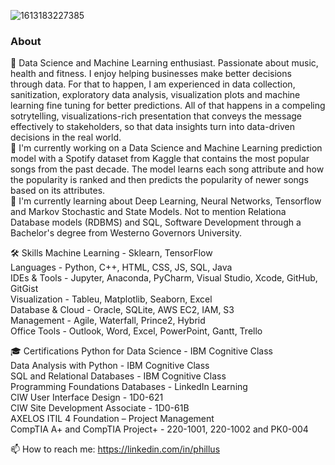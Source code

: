 ![1613183227385](https://user-images.githubusercontent.com/57310653/108643509-b7d77d00-745f-11eb-97e0-e8c082f4c3db.jpeg)


### About 

💬 Data Science and Machine Learning enthusiast. Passionate about music, health and fitness. I enjoy helping businesses make better decisions through data. For that to happen, I am experienced in data collection, sanitization, exploratory data analysis, visualization plots and machine learning fine tuning for better predictions. All of that happens in a compeling sotrytelling, visualizations-rich presentation that conveys the message effectively to stakeholders, so that data insights turn into data-driven decisions in the real world. 
 <br>
🔭 I'm currently working on a Data Science and Machine Learning prediction model with a Spotify dataset from Kaggle that contains the most popular songs from the past decade. The model learns each song attribute and how the popularity is ranked and then predicts the popularity of newer songs based on its attributes. 
 <br>
🌱 I'm currently learning about Deep Learning, Neural Networks, Tensorflow and Markov Stochastic and State Models. Not to mention Relationa Database models (RDBMS) and SQL, Software Development through a Bachelor's degree from Westerno Governors University. 

🛠️ Skills
Machine Learning - Sklearn, TensorFlow <br>
Languages - Python, C++, HTML, CSS, JS, SQL, Java <br>
IDEs & Tools - Jupyter, Anaconda, PyCharm, Visual Studio, Xcode, GitHub, GitGist  <br>
Visualization - Tableu, Matplotlib, Seaborn, Excel <br>
Database & Cloud - Oracle, SQLite, AWS EC2, IAM, S3 <br>
Management - Agile, Waterfall, Prince2, Hybrid <br>
Office Tools - Outlook, Word, Excel, PowerPoint, Gantt, Trello <br>

🎓 Certifications
Python for Data Science - IBM Cognitive Class <br>
Data Analysis with Python - IBM Cognitive Class <br>
SQL and Relational Databases - IBM Cognitive Class <br>
Programming Foundations Databases - LinkedIn Learning <br>
CIW User Interface Design - 1D0-621 <br>
CIW Site Development Associate - 1D0-61B <br>
AXELOS ITIL 4 Foundation – Project Management <br>
CompTIA A+ and CompTIA Project+ - 220-1001, 220-1002 and PK0-004 <br>

📫 How to reach me:
https://linkedin.com/in/phillus

<!--
**PBSWE/PBSWE** is a ✨ _special_ ✨ repository because its `README.md` (this file) appears on your GitHub profile.

Here are some ideas to get you started: 👋

- 🔭 I’m currently working on ...
- 🌱 I’m currently learning ...
- 👯 I’m looking to collaborate on ...
- 🤔 I’m looking for help with ...
- 💬 Ask me about ...
- 📫 How to reach me: ...
- 😄 Pronouns: ...
- ⚡ Fun fact: ...
-->
